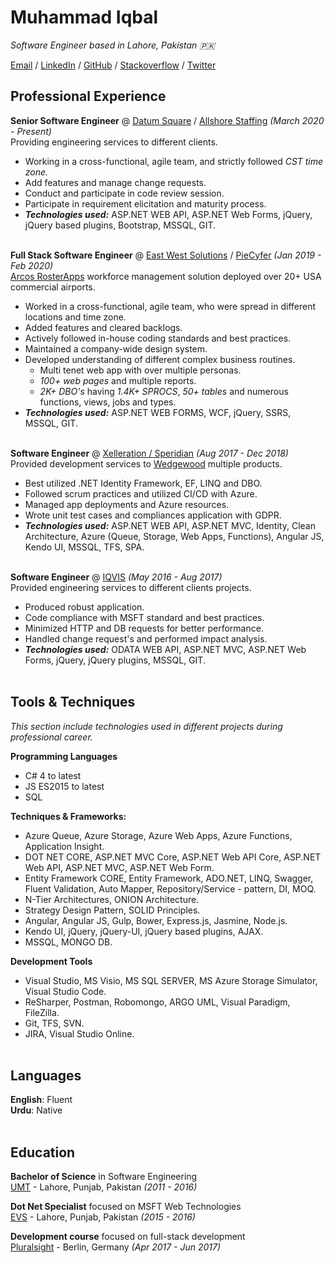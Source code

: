# Muhammad Iqbal
_Software Engineer based in Lahore, Pakistan 🇵🇰_ <br>

[Email](mailto:agha.muhammad.iqbal@gmail.com) / [LinkedIn](https://www.linkedin.com/in/muhammadiqbaldotnet) / [GitHub](https://github.com/aghadostain/) / [Stackoverflow](https://stackoverflow.com/users/5985558/jbs) / [Twitter](https://twitter.com/agha_dostain/) 

## Professional Experience

**Senior Software Engineer** @ [Datum Square](https://www.datumsquare.com/) / [Allshore Staffing](https://allshorevirtualstaffing.com) _(March 2020 - Present)_ <br>
Providing engineering services to different clients.
  - Working in a cross-functional, agile team, and strictly followed *CST time zone.*
  - Add features and manage change requests.
  - Conduct and participate in code review session.
  - Participate in requirement elicitation and maturity process.
  - **_Technologies used:_** ASP.NET WEB API, ASP.NET Web Forms, jQuery, jQuery based plugins, Bootstrap, MSSQL, GIT.
<br><br>

**Full Stack Software Engineer** @ [East West Solutions](https://ewsystemsinc.com/) / [PieCyfer](https://www.piecyfer.com/) _(Jan 2019 - Feb 2020)_ <br>
[Arcos RosterApps](https://www.arcos-inc.com/rosterapps) workforce management solution deployed over 20+ USA commercial airports.
  - Worked in a cross-functional, agile team, who were spread in different locations and time zone.
  - Added features and cleared backlogs.
  - Actively followed in-house coding standards and best practices.
  - Maintained a company-wide design system.
  - Developed understanding of different complex business routines.
      - Multi tenet web app with over multiple personas.
      - *100+ web pages* and multiple reports.
      - *2K+ DBO's* having *1.4K+ SPROCS*, *50+ tables* and numerous functions, views, jobs and types.        
  - **_Technologies used:_** ASP.NET WEB FORMS, WCF, jQuery, SSRS, MSSQL, GIT.
<br><br>

**Software Engineer** @ [Xelleration / Speridian](https://www.speridian.com) _(Aug 2017 - Dec 2018)_ <br>
Provided development services to [Wedgewood](https://www.wedgewood-inc.com/) multiple products.
  - Best utilized .NET Identity Framework, EF, LINQ and DBO.
  - Followed scrum practices and utilized CI/CD with Azure.
  - Managed app deployments and Azure resources.
  - Wrote unit test cases and compliances application with GDPR.
  - **_Technologies used:_** ASP.NET WEB API, ASP.NET MVC, Identity, Clean Architecture, Azure (Queue, Storage, Web Apps, Functions), Angular JS, Kendo UI, MSSQL, TFS, SPA.
<br><br>

**Software Engineer** @ [IQVIS](https://www.iqvis.com/) _(May 2016 - Aug 2017)_ <br>
Provided engineering services to different clients projects.
  - Produced robust application.
  - Code compliance with MSFT standard and best practices.
  - Minimized HTTP and DB requests for better performance.
  - Handled change request's and performed impact analysis.
  - **_Technologies used:_** ODATA WEB API, ASP.NET MVC, ASP.NET Web Forms, jQuery, jQuery plugins, MSSQL, GIT.
<br><br>
    
## Tools & Techniques
_This section include technologies used in different projects during professional career._
<br>

**Programming Languages**
  - C# 4 to latest
  - JS ES2015 to latest
  - SQL

**Techniques & Frameworks:**
  - Azure Queue, Azure Storage, Azure Web Apps, Azure Functions, Application Insight.
  - DOT NET CORE, ASP.NET MVC Core, ASP.NET Web API Core, ASP.NET Web API, ASP.NET MVC, ASP.NET Web Form.
  - Entity Framework CORE, Entity Framework, ADO.NET, LINQ, Swagger, Fluent Validation, Auto Mapper, Repository/Service  - pattern, DI, MOQ.
  - N-Tier Architectures, ONION Architecture.
  - Strategy Design Pattern, SOLID Principles.  
  - Angular, Angular JS, Gulp, Bower, Express.js, Jasmine, Node.js. 
  - Kendo UI, jQuery, jQuery-UI, jQuery based plugins, AJAX.
  - MSSQL, MONGO DB.

**Development Tools**
  - Visual Studio, MS Visio, MS SQL SERVER, MS Azure Storage Simulator, Visual Studio Code. 
  - ReSharper, Postman, Robomongo, ARGO UML, Visual Paradigm, FileZilla.
  - Git, TFS, SVN.
  - JIRA, Visual Studio Online.
<br><br>

<!--## On The Side

**Web Development Instructor** @ [ReDI School of Digital Integration](https://www.redi-school.org/) _(Aug 2017 - Present)_<br>
Non-profit digital school for tech-interested newcomers applying for asylum in Germany.
  - Building and continuously developing the course curriculum with a team of 4-8 other instructors
  - Leading classes to improve student comprehension of React, HTML, CSS and general web design principles
  - Mentoring students through presentations and job search
  - _Note: Took a break from teaching in 2019_
  <br><br>

**Co-Organizer** @ [QueerJS](https://queerjs.com/) _(Jun 2019 - Present)_<br>
 A meetup for everyone where queer speakers take the stage.
  - Selecting speakers and scheduling events
  - Fostering an inclusive community and enforcing the code of conduct
  - _Previously co-organized [BerlinJS](https://berlinjs.org/) from May 2018 - May 2020_
  <br><br>
  
**Workshop Lead** @ [New Devs on the Block](https://newdevs.org/) _(Jul 2019 - Present)_ <br>
Free, two-day workshops to help people build their first website.
  - Creating a curriculum that covers HTML, CSS and a bit of JavaScript 
  - Preparing supplemental presentations on topics like accessibility and animations
  - Events in Nürnberg and Vienna, now post-poned due to the COVID-19 outbreak 
  <br><br>

## Public Speaking

### Upcoming Events
 
- **Write the Docs** on the Internet 🌐 _(Oct 18-20, 2020)_
<br>[Emceeing](https://www.writethedocs.org/conf/prague/2020/)<br>
    
### Recent Appearances

- **Women TechMakers Vienna** _(streamed on Aug 7, 2020)_
<br>[How AI is Enhancing Journalism](https://www.youtube.com/watch?v=bKgzgo5Iq5s&feature=youtu.be&t=6492)<br>

- **Talk Python To Me Podcast** _(released on Sep 5, 2020)_
<br>[Python and AI in Journalism](https://talkpython.fm/episodes/show/280/python-and-ai-in-journalism)<br>
<br>

**Want me to speak at your event?**
<br> [Check out my website](https://workwithcarolyn.com/speaking) for more information.
<br><br>
  
## Accomplishments

**Top Author Recognition** @ [DEV](https://dev.to/) _(2019 - 2020)_ <br>
Named one of the Top 500 authors in 2019. Also wrote two articles that ranked in the weekly Top 7:
  - [How to remove condescending language from documentation](https://dev.to/meeshkan/how-to-remove-condescending-language-from-documentation-4a5p)
  - [Onboarding a junior developer to your team? Here's 12 tips.](https://dev.to/carolstran/onboarding-a-junior-developer-to-your-team-here-s-12-tips-4g3a)
<br><br>

**Won Best Project** @ [Geek Girl Carrots Berlin Hackathon](http://www.hacklikeagirl.co/) _(Oct 2017)_<br>
Created [Qarma](https://github.com/lcorr8/qarma), an online platform to report and retrieve lost & found objects for travelers abroad.
<br><br> -->

## Languages

**English**: Fluent <br>
**Urdu**: Native
<br><br>

## Education

**Bachelor of Science** in Software Engineering<br>
[UMT](https://www.umt.edu.pk) - Lahore, Punjab, Pakistan _(2011 - 2016)_ <br>

**Dot Net Specialist** focused on MSFT Web Technologies<br>
[EVS](https://www.evslearning.com) - Lahore, Punjab, Pakistan _(2015 - 2016)_ <br>

**Development course** focused on full-stack development<br>
[Pluralsight](https://www.pluralsight.com/) - Berlin, Germany _(Apr 2017 - Jun 2017)_ <br>

<!--document.getElementsByTagName("footer")[0].remove();-->


